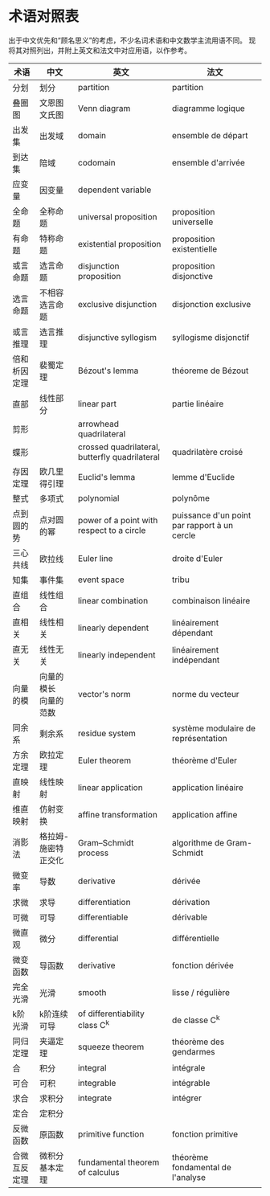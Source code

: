 # 术语对照表

出于中文优先和“顾名思义”的考虑，不少名词术语和中文数学主流用语不同。
现将其对照列出，并附上英文和法文中对应用语，以作参考。

术语 | 中文 | 英文 | 法文
---------|----------|---------|----------
分划 | 划分 | partition | partition
叠圈图 | 文恩图 </br> 文氏图 | Venn diagram | diagramme logique
出发集 | 出发域 | domain | ensemble de départ
到达集 | 陪域 | codomain | ensemble d'arrivée
应变量 | 因变量 | dependent variable | 
全命题 | 全称命题 | universal proposition | proposition universelle
有命题 | 特称命题 | existential proposition | proposition existentielle
或言命题 | 选言命题 | disjunction proposition | proposition disjonctive
选言命题 | 不相容选言命题 | exclusive disjunction | disjonction exclusive
或言推理 | 选言推理 | disjunctive syllogism | syllogisme disjonctif
倍和析因定理 | 裴蜀定理 | Bézout's lemma | théoreme de Bézout
直部 | 线性部分 | linear part | partie linéaire
剪形 | | arrowhead quadrilateral | 
蝶形 | | crossed quadrilateral, butterfly quadrilateral | quadrilatère croisé
存因定理 | 欧几里得引理 | Euclid's lemma | lemme d'Euclide
整式 | 多项式 | polynomial | polynôme
点到圆的势 | 点对圆的幂 | power of a point with respect to a circle | puissance d'un point par rapport à un cercle
三心共线 | 欧拉线 | Euler line | droite d'Euler
知集 | 事件集 | event space | tribu
直组合 | 线性组合 | linear combination | combinaison linéaire
直相关 | 线性相关 | linearly dependent | linéairement dépendant
直无关 | 线性无关 | linearly independent | linéairement indépendant
向量的模 | 向量的模长 </br> 向量的范数 | vector's norm | norme du vecteur
同余系 | 剩余系 | residue system | système modulaire de représentation
方余定理 | 欧拉定理 | Euler theorem | théorème d'Euler
直映射 | 线性映射 | linear application | application linéaire
维直映射 | 仿射变换 | affine transformation | application affine
消影法 | 格拉姆-施密特正交化 | Gram–Schmidt process | algorithme de Gram-Schmidt
微变率 | 导数 | derivative | dérivée
求微 | 求导 | differentiation | dérivation
可微 | 可导 | differentiable | dérivable
微直观 | 微分 | differential | différentielle
微变函数 | 导函数 | derivative | fonction dérivée
完全光滑| 光滑 | smooth | lisse / régulière
k阶光滑 | k阶连续可导 | of differentiability class C<sup>k</sup> | de classe C<sup>k</sup>
同归定理 | 夹逼定理 | squeeze theorem | théorème des gendarmes
合 | 积分 | integral | intégrale
可合 | 可积 | integrable | intégrable
求合 | 求积分 | integrate | intégrer
定合 | 定积分 | 
反微函数 | 原函数 | primitive function | fonction primitive
合微互反定理 | 微积分基本定理 | fundamental theorem of calculus | théorème fondamental de l'analyse